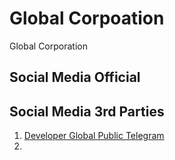 # Global Corpoation

Global Corporation 

## Social Media Official

## Social Media 3rd Parties

1. [Developer Global Public Telegram](https://t.me/DEVELOPER_GLOBAL_PUBLIC)
2. 
